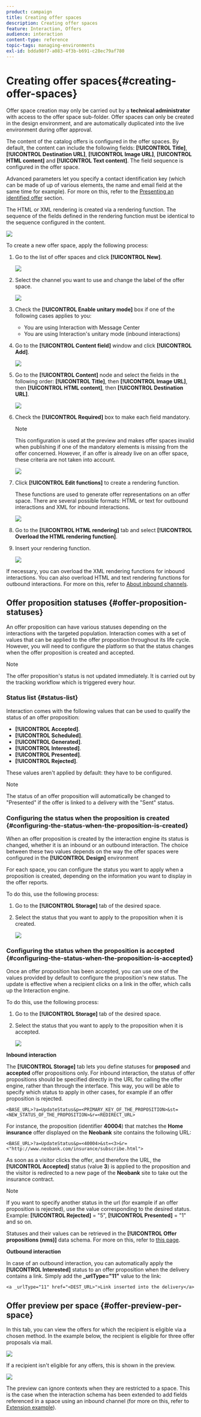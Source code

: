 ```yaml
---
product: campaign
title: Creating offer spaces
description: Creating offer spaces
feature: Interaction, Offers
audience: interaction
content-type: reference
topic-tags: managing-environments
exl-id: bdda98f7-a083-4f3b-b691-c28ec79af780
---
```

# Creating offer spaces{#creating-offer-spaces}



Offer space creation may only be carried out by a **technical administrator** with access to the offer space sub-folder. Offer spaces can only be created in the design environment, and are automatically duplicated into the live environment during offer approval.

The content of the catalog offers is configured in the offer spaces. By default, the content can include the following fields: **[!UICONTROL Title]**, **[!UICONTROL Destination URL]**, **[!UICONTROL Image URL]**, **[!UICONTROL HTML content]** and **[!UICONTROL Text content]**. The field sequence is configured in the offer space.

Advanced parameters let you specify a contact identification key (which can be made of up of various elements, the name and email field at the same time for example). For more on this, refer to the [Presenting an identified offer](../../interaction/using/integration-via-javascript-client-side.md#presenting-an-identified-offer) section.

The HTML or XML rendering is created via a rendering function. The sequence of the fields defined in the rendering function must be identical to the sequence configured in the content.

![](assets/offer_space_create_009.png)

To create a new offer space, apply the following process:

1. Go to the list of offer spaces and click **[!UICONTROL New]**.

   ![](assets/offer_space_create_001.png)

1. Select the channel you want to use and change the label of the offer space.

   ![](assets/offer_space_create_002.png)

1. Check the **[!UICONTROL Enable unitary mode]** box if one of the following cases applies to you:

    * You are using Interaction with Message Center
    * You are using Interaction's unitary mode (inbound interactions)

1. Go to the **[!UICONTROL Content field]** window and click **[!UICONTROL Add]**.

   ![](assets/offer_space_create_003.png)

1. Go to the **[!UICONTROL Content]** node and select the fields in the following order: **[!UICONTROL Title]**, then **[!UICONTROL Image URL]**, then **[!UICONTROL HTML content]**, then **[!UICONTROL Destination URL]**.

   ![](assets/offer_space_create_004.png)

1. Check the **[!UICONTROL Required]** box to make each field mandatory.

   >[!NOTE]
   >
   >This configuration is used at the preview and makes offer spaces invalid when publishing if one of the mandatory elements is missing from the offer concerned. However, if an offer is already live on an offer space, these criteria are not taken into account.

   ![](assets/offer_space_create_005.png)

1. Click **[!UICONTROL Edit functions]** to create a rendering function.

   These functions are used to generate offer representations on an offer space. There are several possible formats: HTML or text for outbound interactions and XML for inbound interactions.

   ![](assets/offer_space_create_006.png)

1. Go to the **[!UICONTROL HTML rendering]** tab and select **[!UICONTROL Overload the HTML rendering function]**.
1. Insert your rendering function.

   ![](assets/offer_space_create_007.png)

If necessary, you can overload the XML rendering functions for inbound interactions. You can also overload HTML and text rendering functions for outbound interactions. For more on this, refer to [About inbound channels](../../interaction/using/about-inbound-channels.md).

## Offer proposition statuses {#offer-proposition-statuses}

An offer proposition can have various statuses depending on the interactions with the targeted population. Interaction comes with a set of values that can be applied to the offer proposition throughout its life cycle. However, you will need to configure the platform so that the status changes when the offer proposition is created and accepted.

>[!NOTE]
>
>The offer proposition's status is not updated immediately. It is carried out by the tracking workflow which is triggered every hour.

### Status list {#status-list}

Interaction comes with the following values that can be used to qualify the status of an offer proposition:

* **[!UICONTROL Accepted]**.
* **[!UICONTROL Scheduled]**.
* **[!UICONTROL Generated]**.
* **[!UICONTROL Interested]**.
* **[!UICONTROL Presented]**.
* **[!UICONTROL Rejected]**.

These values aren't applied by default: they have to be configured.

>[!NOTE]
>
>The status of an offer proposition will automatically be changed to "Presented" if the offer is linked to a delivery with the "Sent" status.

### Configuring the status when the proposition is created {#configuring-the-status-when-the-proposition-is-created}

When an offer proposition is created by the interaction engine its status is changed, whether it is an inbound or an outbound interaction. The choice between these two values depends on the way the offer spaces were configured in the **[!UICONTROL Design]** environment

For each space, you can configure the status you want to apply when a proposition is created, depending on the information you want to display in the offer reports.

To do this, use the following process:

1. Go to the **[!UICONTROL Storage]** tab of the desired space.
1. Select the status that you want to apply to the proposition when it is created.

   ![](assets/offer_update_status_001.png)

### Configuring the status when the proposition is accepted {#configuring-the-status-when-the-proposition-is-accepted}

Once an offer proposition has been accepted, you can use one of the values provided by default to configure the proposition's new status. The update is effective when a recipient clicks on a link in the offer, which calls up the Interaction engine.

To do this, use the following process:

1. Go to the **[!UICONTROL Storage]** tab of the desired space.
1. Select the status that you want to apply to the proposition when it is accepted.

   ![](assets/offer_update_status_002.png)

**Inbound interaction**

The **[!UICONTROL Storage]** tab lets you define statuses for **proposed** and **accepted** offer propositions only. For inbound interaction, the status of offer propositions should be specified directly in the URL for calling the offer engine, rather than through the interface. This way, you will be able to specify which status to apply in other cases, for example if an offer proposition is rejected.

```
<BASE_URL>?a=UpdateStatus&p=<PRIMARY_KEY_OF_THE_PROPOSITION>&st=<NEW_STATUS_OF_THE_PROPOSITION>&r=<REDIRECT_URL>
```

For instance, the proposition (identifier **40004**) that matches the **Home insurance** offer displayed on the **Neobank** site contains the following URL:

```
<BASE_URL>?a=UpdateStatus&p=<40004>&st=<3>&r=<"http://www.neobank.com/insurance/subscribe.html">
```

As soon as a visitor clicks the offer, and therefore the URL, the **[!UICONTROL Accepted]** status (value **3**) is applied to the proposition and the visitor is redirected to a new page of the **Neobank** site to take out the insurance contract.

>[!NOTE]
>
>If you want to specify another status in the url (for example if an offer proposition is rejected), use the value corresponding to the desired status. Example: **[!UICONTROL Rejected]** = "5", **[!UICONTROL Presented]** = "1" and so on.
>
>Statuses and their values can be retrieved in the **[!UICONTROL Offer propositions (nms)]** data schema. For more on this, refer to [this page](../../configuration/using/data-schemas.md).

**Outbound interaction**

In case of an outbound interaction, you can automatically apply the **[!UICONTROL Interested]** status to an offer proposition when the delivery contains a link. Simply add the **_urlType="11"** value to the link:

```
<a _urlType="11" href="<DEST_URL>">Link inserted into the delivery</a>
```

## Offer preview per space {#offer-preview-per-space}

In this tab, you can view the offers for which the recipient is eligible via a chosen method. In the example below, the recipient is eligible for three offer proposals via mail.

![](assets/offer_space_overview_002.png)

If a recipient isn't eligible for any offers, this is shown in the preview.

![](assets/offer_space_overview_001.png)

The preview can ignore contexts when they are restricted to a space. This is the case when the interaction schema has been extended to add fields referenced in a space using an inbound channel (for more on this, refer to [Extension example](../../interaction/using/extension-example.md)).
